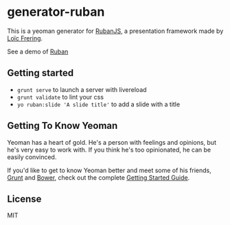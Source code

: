 # generator-ruban

This is a yeoman generator for [RubanJS](https://github.com/loicfrering/ruban), a presentation framework made by [Loïc Frering](https://github.com/loicfrering).

See a demo of [Ruban](http://loicfrering.github.io/ruban/#/ruban)

## Getting started

* ```grunt serve``` to launch a server with livereload
* ```grunt validate``` to lint your css
* ```yo ruban:slide 'A slide title'``` to add a slide with a title

## Getting To Know Yeoman

Yeoman has a heart of gold. He's a person with feelings and opinions, but he's very easy to work with. If you think he's too opinionated, he can be easily convinced.

If you'd like to get to know Yeoman better and meet some of his friends, [Grunt](http://gruntjs.com) and [Bower](http://bower.io), check out the complete [Getting Started Guide](https://github.com/yeoman/yeoman/wiki/Getting-Started).


## License

MIT
